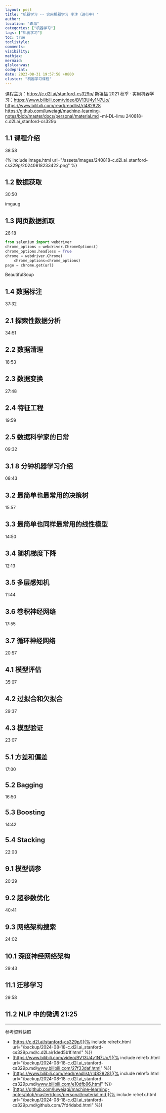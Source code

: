 ```yaml
---
layout: post
title: "机器学习 -- 实用机器学习 李沐（进行中）"
author:
location: "珠海"
categories: ["机器学习"]
tags: ["机器学习"]
toc: true
toclistyle:
comments:
visibility:
mathjax:
mermaid:
glslcanvas:
codeprint:
date: 2023-08-31 19:57:58 +0800
cluster: "机器学习课程"
---
```


课程主页：<https://c.d2l.ai/stanford-cs329p/>
斯坦福 2021 秋季 · 实用机器学习：<https://www.bilibili.com/video/BV13U4y1N7Uo/>
<https://www.bilibili.com/read/readlist/rl482828>
<https://github.com/luweiagi/machine-learning-notes/blob/master/docs/personal/material.md>
-ml-DL-limu
240818-c.d2l.ai_stanford-cs329p

## 1.1 课程介绍

38:58

{% include image.html url="/assets/images/240818-c.d2l.ai_stanford-cs329p/20240818233422.png" %}


## 1.2 数据获取

30:50

imgaug



## 1.3 网页数据抓取

26:18

```python
from selenium import webdriver
chrome_options = webdriver.ChromeOptions()
chrome_options.headless = True
chrome = webdriver.Chrome(
    chrome_options=chrome_options)
page = chrome.get(url)
```

BeautifulSoup


## 1.4 数据标注

37:32


## 2.1 探索性数据分析

34:51


## 2.2 数据清理

18:53


## 2.3 数据变换

27:48


## 2.4 特征工程

19:59


## 2.5 数据科学家的日常

09:32


## 3.1 8 分钟机器学习介绍

08:43


## 3.2 最简单也最常用的决策树

15:57


## 3.3 最简单也同样最常用的线性模型

14:50


## 3.4 随机梯度下降

12:13


## 3.5 多层感知机

11:44


## 3.6 卷积神经网络

17:55


## 3.7 循环神经网络

20:57


## 4.1 模型评估

35:07


## 4.2 过拟合和欠拟合

29:37


## 4.3 模型验证

23:07


## 5.1 方差和偏差

17:00


## 5.2 Bagging

16:50


## 5.3 Boosting

14:42


## 5.4 Stacking

22:03


## 9.1 模型调参

20:29


## 9.2 超参数优化

40:41


## 9.3 网络架构搜索

24:02


## 10.1 深度神经网络架构

29:43


## 11.1 迁移学习

29:58


## 11.2 NLP 中的微调 21:25



<hr class='reviewline'/>
<p class='reviewtip'><script type='text/javascript' src='{% include relref.html url="/assets/reviewjs/blogs/2024-08-18-c.d2l.ai_stanford-cs329p.md.js" %}'></script></p>
<font class='ref_snapshot'>参考资料快照</font>

- [https://c.d2l.ai/stanford-cs329p/]({% include relrefx.html url="/backup/2024-08-18-c.d2l.ai_stanford-cs329p.md/c.d2l.ai/1ded5b1f.html" %})
- [https://www.bilibili.com/video/BV13U4y1N7Uo/]({% include relrefx.html url="/backup/2024-08-18-c.d2l.ai_stanford-cs329p.md/www.bilibili.com/27f33daf.html" %})
- [https://www.bilibili.com/read/readlist/rl482828]({% include relrefx.html url="/backup/2024-08-18-c.d2l.ai_stanford-cs329p.md/www.bilibili.com/e10dfb96.html" %})
- [https://github.com/luweiagi/machine-learning-notes/blob/master/docs/personal/material.md]({% include relrefx.html url="/backup/2024-08-18-c.d2l.ai_stanford-cs329p.md/github.com/7fd4dabd.html" %})
